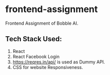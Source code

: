 # frontend-assignment
Frontend Assignment of Bobble AI.
## Tech Stack Used:
1. React
2. React Facebook Login
3. https://reqres.in/api/ is used as Dummy API.
4. CSS for website Responsiveness.

